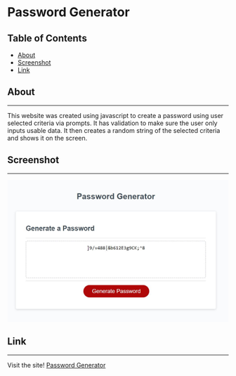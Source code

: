 # Password Generator

## Table of Contents
* [About](#about)
* [Screenshot](#screenshot)
* [Link](#link)

## About
--------------------------------------------------------------------------------------------------------------------------------------------------------
This website was created using javascript to create a password using user selected criteria via prompts. It has validation to make sure the user only inputs usable data. It then creates a random string of the selected criteria and shows it on the screen. 

## Screenshot
--------------------------------------------------------------------------------------------------------------------------------------------------------
![Homepage](./assets/images/Password-Generator.JPG)

## Link
-------------------------------------------------------------------------------------------------------------------------------------------------------
Visit the site! [Password Generator](https://teriannephillips.github.io/Password-Generator/)
